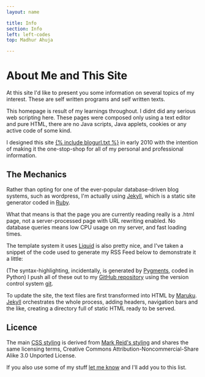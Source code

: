 ```yaml
---
layout: name

title: Info
section: Info
left: left-codes
top: Madhur Ahuja

---
```




About Me and This Site
========

At this site I'd like to present you some information on several topics of my interest. These are self written programs and self written texts.

This homepage is result of my learnings throughout. I didnt did any serious web scripting here. These pages were composed only using a text editor and pure HTML, there are no Java scripts, Java applets, cookies or any active code of some kind.

I designed this site [{% include blogurl.txt %}](/) in early 2010 with the intention of making it the one-stop-shop for all of my personal and professional information.


The Mechanics
-------------

Rather than opting for one of the ever-popular database-driven blog systems, such as wordpress, I'm actually using [Jekyll](http://github.com/mojombo/jekyll), which is a static site generator coded in [Ruby](http://www.ruby-lang.org/en/).

What that means is that the page you are currently reading really is a .html page, not a server-processed page with URL rewriting enabled. No database queries means low CPU usage on my server, and fast loading times.


The template system it uses [Liquid](http://github.com/tobi/liquid) is also pretty nice, and I've taken a snippet of the code used to generate my RSS Feed below to demonstrate it a little:

(The syntax-highlighting, incidentally, is generated by [Pygments](http://pygments.org/), coded in Python)
I push all of these out to my [GitHub repository](http://github.com/madhur/madhur.github.com/) using the version control system [git](http://code.google.com/p/git-osx-installer/).

To update the site, the text files are first transformed into HTML by [Maruku](http://maruku.rubyforge.org/). [Jekyll](http://jekyllrb.com) orchestrates the whole process, adding headers, navigation bars and the like, creating a directory full of static HTML ready to be served.  

Licence
-------
The main [CSS styling](http://skife.org/css/screen.css) is derived from [Mark Reid's styling](http://github.com/mreid/mark.reid.name/tree/master) and shares the same licensing terms, Creative Commons Attribution-Noncommercial-Share Alike 3.0 Unported License.

If you also use some of my stuff [let me know](mailto:ahuja.madhur@gmail.com) and I'll add you to this list.
